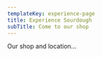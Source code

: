 ```yaml
---
templateKey: experience-page
title: Experience Sourdough
subTitle: Come to our shop
---
```

Our shop and location...